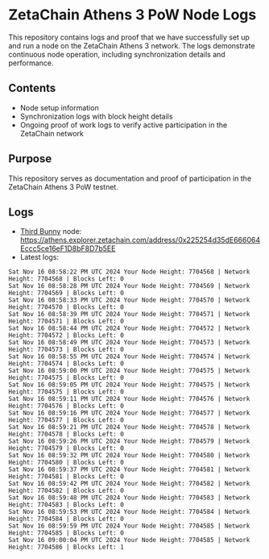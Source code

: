 # ZetaChain Athens 3 PoW Node Logs
This repository contains logs and proof that we have successfully set up and run a node on the ZetaChain Athens 3 network. The logs demonstrate continuous node operation, including synchronization details and performance.

## Contents
- Node setup information
- Synchronization logs with block height details
- Ongoing proof of work logs to verify active participation in the ZetaChain network

## Purpose
This repository serves as documentation and proof of participation in the ZetaChain Athens 3 PoW testnet.

## Logs

- [Third Bunny](https://thirdbunny.xyz/) node: https://athens.explorer.zetachain.com/address/0x225254d35dE666064Eccc5ce16eF1D8bF8D7b5EE
- Latest logs:
```
Sat Nov 16 08:58:22 PM UTC 2024 Your Node Height: 7704568 | Network Height: 7704568 | Blocks Left: 0
Sat Nov 16 08:58:28 PM UTC 2024 Your Node Height: 7704569 | Network Height: 7704569 | Blocks Left: 0
Sat Nov 16 08:58:33 PM UTC 2024 Your Node Height: 7704570 | Network Height: 7704570 | Blocks Left: 0
Sat Nov 16 08:58:39 PM UTC 2024 Your Node Height: 7704571 | Network Height: 7704571 | Blocks Left: 0
Sat Nov 16 08:58:44 PM UTC 2024 Your Node Height: 7704572 | Network Height: 7704572 | Blocks Left: 0
Sat Nov 16 08:58:49 PM UTC 2024 Your Node Height: 7704573 | Network Height: 7704573 | Blocks Left: 0
Sat Nov 16 08:58:55 PM UTC 2024 Your Node Height: 7704574 | Network Height: 7704574 | Blocks Left: 0
Sat Nov 16 08:59:00 PM UTC 2024 Your Node Height: 7704575 | Network Height: 7704575 | Blocks Left: 0
Sat Nov 16 08:59:05 PM UTC 2024 Your Node Height: 7704575 | Network Height: 7704575 | Blocks Left: 0
Sat Nov 16 08:59:11 PM UTC 2024 Your Node Height: 7704576 | Network Height: 7704576 | Blocks Left: 0
Sat Nov 16 08:59:16 PM UTC 2024 Your Node Height: 7704577 | Network Height: 7704577 | Blocks Left: 0
Sat Nov 16 08:59:21 PM UTC 2024 Your Node Height: 7704578 | Network Height: 7704578 | Blocks Left: 0
Sat Nov 16 08:59:26 PM UTC 2024 Your Node Height: 7704579 | Network Height: 7704579 | Blocks Left: 0
Sat Nov 16 08:59:32 PM UTC 2024 Your Node Height: 7704580 | Network Height: 7704580 | Blocks Left: 0
Sat Nov 16 08:59:37 PM UTC 2024 Your Node Height: 7704581 | Network Height: 7704581 | Blocks Left: 0
Sat Nov 16 08:59:42 PM UTC 2024 Your Node Height: 7704582 | Network Height: 7704582 | Blocks Left: 0
Sat Nov 16 08:59:48 PM UTC 2024 Your Node Height: 7704583 | Network Height: 7704583 | Blocks Left: 0
Sat Nov 16 08:59:53 PM UTC 2024 Your Node Height: 7704584 | Network Height: 7704584 | Blocks Left: 0
Sat Nov 16 08:59:59 PM UTC 2024 Your Node Height: 7704585 | Network Height: 7704585 | Blocks Left: 0
Sat Nov 16 09:00:04 PM UTC 2024 Your Node Height: 7704585 | Network Height: 7704586 | Blocks Left: 1
```
